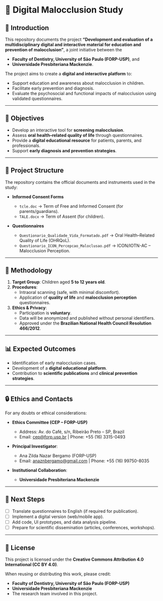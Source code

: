# 📘 Digital Malocclusion Study  

## 📖 Introduction  
This repository documents the project **“Development and evaluation of a multidisciplinary digital and interactive material for education and prevention of malocclusion”**, a joint initiative between the  
- **Faculty of Dentistry, University of São Paulo (FORP-USP)**, and  
- **Universidade Presbiteriana Mackenzie**.  

The project aims to create a **digital and interactive platform** to:  
- Support education and awareness about malocclusion in children.  
- Facilitate early prevention and diagnosis.  
- Evaluate the psychosocial and functional impacts of malocclusion using validated questionnaires.  

---

## 🎯 Objectives  
- Develop an interactive tool for **screening malocclusion**.  
- Assess **oral health–related quality of life** through questionnaires.  
- Provide a **digital educational resource** for patients, parents, and professionals.  
- Support **early diagnosis and prevention strategies**.  

---

## 📂 Project Structure  
The repository contains the official documents and instruments used in the study:  

- **Informed Consent Forms**  
  - `tcle.doc` → Term of Free and Informed Consent (for parents/guardians).  
  - `TALE.docx` → Term of Assent (for children).  

- **Questionnaires**  
  - `Questionario_Qualidade_Vida_Formatado.pdf` → Oral Health–Related Quality of Life (OHRQoL).  
  - `Questionario_ICON_Percepcao_Maloclusao.pdf` → ICON/IOTN-AC – Malocclusion Perception.  

---

## 🧪 Methodology  
1. **Target Group**: Children aged **5 to 12 years old**.  
2. **Procedures**:  
   - Intraoral scanning (safe, with minimal discomfort).  
   - Application of **quality of life** and **malocclusion perception** questionnaires.  
3. **Ethics & Privacy**:  
   - Participation is **voluntary**.  
   - Data will be anonymized and published without personal identifiers.  
   - Approved under the **Brazilian National Health Council Resolution 466/2012**.  

---

## 📊 Expected Outcomes  
- Identification of early malocclusion cases.  
- Development of a **digital educational platform**.  
- Contribution to **scientific publications** and **clinical prevention strategies**.  

---

## 🔒 Ethics and Contacts  
For any doubts or ethical considerations:  
- **Ethics Committee (CEP – FORP-USP)**  
  - Address: Av. do Café, s/n, Ribeirão Preto – SP, Brazil  
  - Email: cep@forp.usp.br | Phone: +55 (16) 3315-0493  

- **Principal Investigator**:  
  - Ana Zilda Nazar Bergamo (FORP-USP)  
  - Email: anaznbergamo@gmail.com | Phone: +55 (16) 99750-8035  

- **Institutional Collaboration**:  
  - **Universidade Presbiteriana Mackenzie**  

---

## 🚀 Next Steps  
- [ ] Translate questionnaires to English (if required for publication).  
- [ ] Implement a digital version (web/mobile app).  
- [ ] Add code, UI prototypes, and data analysis pipeline.  
- [ ] Prepare for scientific dissemination (articles, conferences, workshops).  

---

## 📜 License  
This project is licensed under the **Creative Commons Attribution 4.0 International (CC BY 4.0)**.  

When reusing or distributing this work, please credit:  
- **Faculty of Dentistry, University of São Paulo (FORP-USP)**  
- **Universidade Presbiteriana Mackenzie**  
- The research team involved in this project.  
